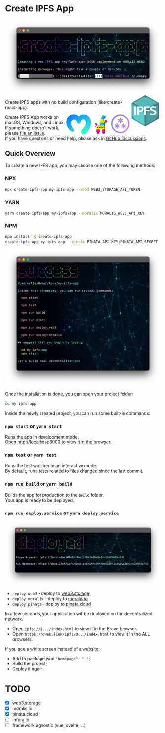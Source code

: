 # Create IPFS App

<img alt="Create IPFS App" src="https://raw.githubusercontent.com/alexbakers/create-ipfs-app/main/public/create-ipfs-app.png" />

<img alt="IPFS" align="right" src="https://raw.githubusercontent.com/alexbakers/create-ipfs-app/main/public/ipfs.svg" width="20%" />

Create IPFS apps with no build configuration (like create-react-app).

<a href="https://web3.storage"><img alt="Web3.Storage" align="right" src="https://raw.githubusercontent.com/alexbakers/create-ipfs-app/main/public/web3.png" width="60px" /></a>
<a href="https://pinata.cloud"><img alt="Pinata.Cloud" align="right" src="https://raw.githubusercontent.com/alexbakers/create-ipfs-app/main/public/pinata.svg" width="65px" /></a>
<a href="https://moralis.io"><img alt="Moralis.Io" align="right" src="https://raw.githubusercontent.com/alexbakers/create-ipfs-app/main/public/moralis.png" width="80px" /></a>

Create IPFS App works on macOS, Windows, and Linux.<br>
If something doesn’t work, please [file an issue](https://github.com/alexbakers/create-ipfs-app/issues/new).<br>
If you have questions or need help, please ask in [GitHub Discussions](https://github.com/alexbakers/create-ipfs-app/discussions).

## Quick Overview

To create a new IPFS app, you may choose one of the following methods:

### NPX

```sh
npx create-ipfs-app my-ipfs-app --web3 WEB3_STORAGE_API_TOKEN
```

### YARN

```sh
yarn create ipfs-app my-ipfs-app --moralis MORALIS_WEB3_API_KEY
```

### NPM

```sh
npm install -g create-ipfs-app
create-ipfs-app my-ipfs-app --pinata PINATA_API_KEY:PINATA_API_SECRET
```

<img alt="Create IPFS App Success" src="https://raw.githubusercontent.com/alexbakers/create-ipfs-app/main/public/success.png" />

Once the installation is done, you can open your project folder:

```sh
cd my-ipfs-app
```

Inside the newly created project, you can run some built-in commands:

### `npm start` or `yarn start`

Runs the app in development mode.<br>
Open [http://localhost:3000](http://localhost:3000) to view it in the browser.

### `npm test` or `yarn test`

Runs the test watcher in an interactive mode.<br>
By default, runs tests related to files changed since the last commit.

### `npm run build` or `yarn build`

Builds the app for production to the `build` folder.<br>
Your app is ready to be deployed.

### `npm run deploy:service` or `yarn deploy:service`

<img alt="Create IPFS App Deployed" src="https://raw.githubusercontent.com/alexbakers/create-ipfs-app/main/public/deployed.png" />

- `deploy:web3` - deploy to <a href="https://web3.storage">web3.storage</a>
- `deploy:moralis` - deploy to <a href="https://moralis.io">moralis.io</a>
- `deploy:pinata` - deploy to <a href="https://pinata.cloud">pinata.cloud</a>

In a few seconds, your application will be deployed on the decentralized network.<br>

- Open `ipfs://Q.../index.html` to view it in the Brave browser.
- Open `https://dweb.link/ipfs/Q.../index.html` to view it in the ALL browsers.

If you see a white screen instead of a website:

- Add to package.json `"homepage": "."`;
- Build the project;
- Deploy it again.

# TODO

- [x] web3.storage
- [x] moralis.io
- [x] pinata.cloud
- [ ] infura.io
- [ ] framework agnostic (vue, svelte, ...)
